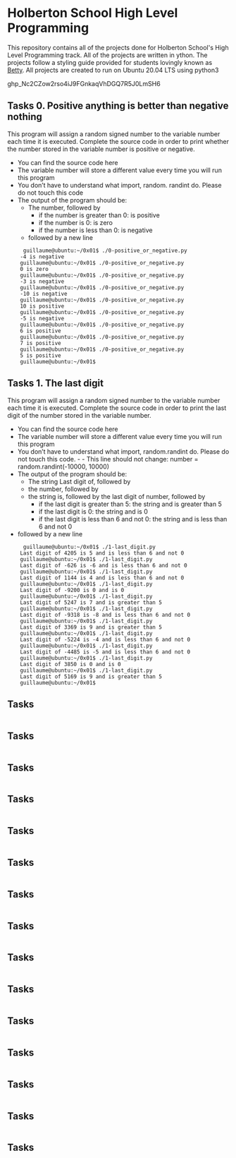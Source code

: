 # Holberton School High Level Programming

This repository contains all of the projects done for Holberton School's High Level Programming track. All of the projects are written in ython. The projects follow a styling guide provided for students lovingly known as <a href="https://github.com/holbertonschool/Betty">Betty</a>. All projects are created to run on Ubuntu 20.04 LTS using python3

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

## Tasks 0. Positive anything is better than negative nothing
This program will assign a random signed number to the variable number each time it is executed. Complete the source code in order to print whether the number stored in the variable number is positive or negative.

 - You can find the source code here
 - The variable number will store a different value every time you will run this program
 - You don’t have to understand what import, random. randint do. Please do not touch this code
 - The output of the program should be:
   - The number, followed by
      - if the number is greater than 0: is positive
      - if the number is 0: is zero
      - if the number is less than 0: is negative
   - followed by a new line
   
```shell
	 guillaume@ubuntu:~/0x01$ ./0-positive_or_negative.py 
	-4 is negative
	guillaume@ubuntu:~/0x01$ ./0-positive_or_negative.py 
	0 is zero
	guillaume@ubuntu:~/0x01$ ./0-positive_or_negative.py 
	-3 is negative
	guillaume@ubuntu:~/0x01$ ./0-positive_or_negative.py 
	-10 is negative
	guillaume@ubuntu:~/0x01$ ./0-positive_or_negative.py 
	10 is positive
	guillaume@ubuntu:~/0x01$ ./0-positive_or_negative.py 
	-5 is negative
	guillaume@ubuntu:~/0x01$ ./0-positive_or_negative.py 
	6 is positive
	guillaume@ubuntu:~/0x01$ ./0-positive_or_negative.py 
	7 is positive
	guillaume@ubuntu:~/0x01$ ./0-positive_or_negative.py 
	5 is positive
	guillaume@ubuntu:~/0x01$ 
```
 
## Tasks 1. The last digit

This program will assign a random signed number to the variable number each time it is executed. Complete the source code in order to print the last digit of the number stored in the variable number.

- You can find the source code here
- The variable number will store a different value every time you will run this program
- You don’t have to understand what import, random.randint do. Please do not touch this code. - - This line should not change: number = random.randint(-10000, 10000)
- The output of the program should be:
  - The string Last digit of, followed by
  - the number, followed by
  - the string is, followed by the last digit of number, followed by
    - if the last digit is greater than 5: the string and is greater than 5
    - if the last digit is 0: the string and is 0
    - if the last digit is less than 6 and not 0: the string and is less than 6 and not 0
 - followed by a new line

```shell
	 guillaume@ubuntu:~/0x01$ ./1-last_digit.py
	Last digit of 4205 is 5 and is less than 6 and not 0
	guillaume@ubuntu:~/0x01$ ./1-last_digit.py
	Last digit of -626 is -6 and is less than 6 and not 0
	guillaume@ubuntu:~/0x01$ ./1-last_digit.py
	Last digit of 1144 is 4 and is less than 6 and not 0
	guillaume@ubuntu:~/0x01$ ./1-last_digit.py
	Last digit of -9200 is 0 and is 0
	guillaume@ubuntu:~/0x01$ ./1-last_digit.py
	Last digit of 5247 is 7 and is greater than 5
	guillaume@ubuntu:~/0x01$ ./1-last_digit.py
	Last digit of -9318 is -8 and is less than 6 and not 0
	guillaume@ubuntu:~/0x01$ ./1-last_digit.py
	Last digit of 3369 is 9 and is greater than 5
	guillaume@ubuntu:~/0x01$ ./1-last_digit.py
	Last digit of -5224 is -4 and is less than 6 and not 0
	guillaume@ubuntu:~/0x01$ ./1-last_digit.py
	Last digit of -4485 is -5 and is less than 6 and not 0
	guillaume@ubuntu:~/0x01$ ./1-last_digit.py
	Last digit of 3850 is 0 and is 0
	guillaume@ubuntu:~/0x01$ ./1-last_digit.py
	Last digit of 5169 is 9 and is greater than 5
	guillaume@ubuntu:~/0x01$
```
 
## Tasks 


 ```shell
 
 ```
 
## Tasks 


 ```shell
 
 ```
 
## Tasks 


 ```shell
 
 ```
 
 ## Tasks 


 ```shell
 
 ```
 
 ## Tasks 


 ```shell
 
 ```
 
 ## Tasks 


 ```shell
 
 ```
 
 ## Tasks 


 ```shell
 
 ```
 
 ## Tasks 


 ```shell
 
 ```
 
 ## Tasks 


 ```shell
 
 ```
 
 ## Tasks 


 ```shell
 
 ```
 
 ## Tasks 


 ```shell
 
 ```
 
 ## Tasks 


 ```shell
 
 ```
 
 ## Tasks 


 ```shell
 
 ```
 
 ## Tasks 


 ```shell
 
 ```
 
 ## Tasks 


 ```shell
 
 ```
